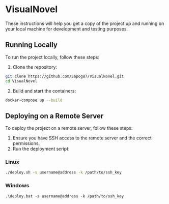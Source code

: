 # VisualNovel

These instructions will help you get a copy of the project up and running on your local machine for development and testing purposes. 

## Running Locally

To run the project locally, follow these steps:

1. Clone the repository:
```bash
git clone https://github.com/Sapog87/VisualNovel.git
cd VisualNovel
```

2. Build and start the containers:
```bash
docker-compose up --build
```

## Deploying on a Remote Server

To deploy the project on a remote server, follow these steps:

1. Ensure you have SSH access to the remote server and the correct permissions.
2. Run the deployment script:
### Linux
```bash
./deploy.sh -s username@address -k /path/to/ssh_key
```
### Windows
```pwsh
.\deploy.bat -s username@address -k /path/to/ssh_key
```